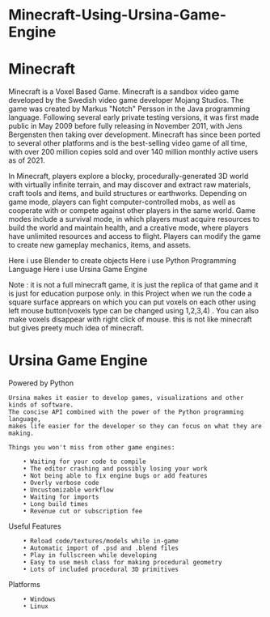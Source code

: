 # Minecraft-Using-Ursina-Game-Engine

# Minecraft

Minecraft is a Voxel Based Game.
Minecraft is a sandbox video game developed by the Swedish video game developer Mojang Studios. The game was created by Markus "Notch" Persson in the Java programming language. Following several early private testing versions, it was first made public in May 2009 before fully releasing in November 2011, with Jens Bergensten then taking over development. Minecraft has since been ported to several other platforms and is the best-selling video game of all time, with over 200 million copies sold and over 140 million monthly active users as of 2021.

In Minecraft, players explore a blocky, procedurally-generated 3D world with virtually infinite terrain, and may discover and extract raw materials, craft tools and items, and build structures or earthworks. Depending on game mode, players can fight computer-controlled mobs, as well as cooperate with or compete against other players in the same world. Game modes include a survival mode, in which players must acquire resources to build the world and maintain health, and a creative mode, where players have unlimited resources and access to flight. Players can modify the game to create new gameplay mechanics, items, and assets.

Here i use Blender to create objects
Here i use Python Programming Language
Here i use Ursina Game Engine

Note : it is not a full minecraft game, it is just the replica of that game and it is just for education purpose only. in this Project when we run the code a square surface apprears on which you can put voxels on each other using left mouse button(voxels type can be changed using 1,2,3,4) 
. You can also make voxels disappear with right click of mouse. this is not like minecraft but gives preety much idea of minecraft.

# Ursina Game Engine

Powered by Python

    Ursina makes it easier to develop games, visualizations and other kinds of software.
    The concise API combined with the power of the Python programming language,
    makes life easier for the developer so they can focus on what they are making.

    Things you won't miss from other game engines:

        • Waiting for your code to compile
        • The editor crashing and possibly losing your work
        • Not being able to fix engine bugs or add features
        • Overly verbose code
        • Uncustomizable workflow
        • Waiting for imports
        • Long build times
        • Revenue cut or subscription fee

Useful Features

        • Reload code/textures/models while in-game
        • Automatic import of .psd and .blend files
        • Play in fullscreen while developing
        • Easy to use mesh class for making procedural geometry
        • Lots of included procedural 3D primitives
        
Platforms

        • Windows
        • Linux
